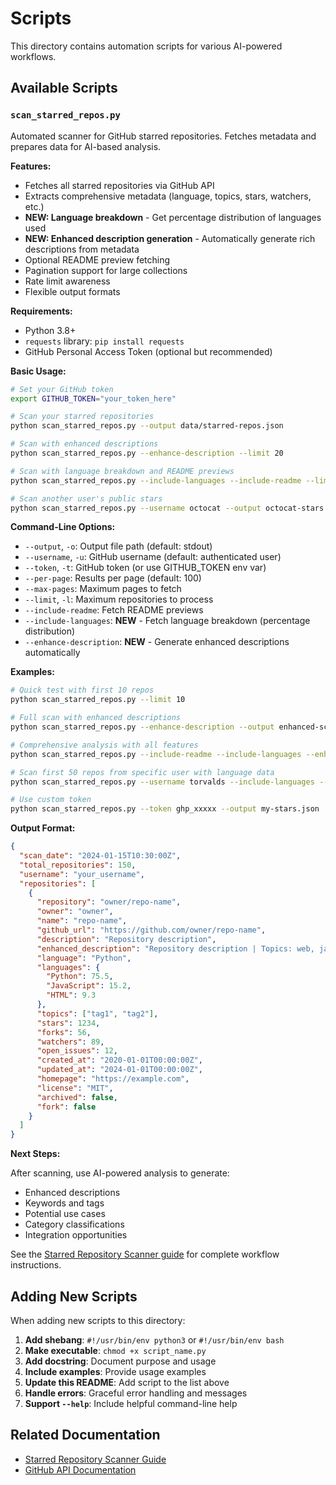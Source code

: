 # Scripts

This directory contains automation scripts for various AI-powered workflows.

## Available Scripts

### `scan_starred_repos.py`

Automated scanner for GitHub starred repositories. Fetches metadata and prepares data for AI-based analysis.

**Features:**
- Fetches all starred repositories via GitHub API
- Extracts comprehensive metadata (language, topics, stars, watchers, etc.)
- **NEW: Language breakdown** - Get percentage distribution of languages used
- **NEW: Enhanced description generation** - Automatically generate rich descriptions from metadata
- Optional README preview fetching
- Pagination support for large collections
- Rate limit awareness
- Flexible output formats

**Requirements:**
- Python 3.8+
- `requests` library: `pip install requests`
- GitHub Personal Access Token (optional but recommended)

**Basic Usage:**
```bash
# Set your GitHub token
export GITHUB_TOKEN="your_token_here"

# Scan your starred repositories
python scan_starred_repos.py --output data/starred-repos.json

# Scan with enhanced descriptions
python scan_starred_repos.py --enhance-description --limit 20

# Scan with language breakdown and README previews
python scan_starred_repos.py --include-languages --include-readme --limit 20

# Scan another user's public stars
python scan_starred_repos.py --username octocat --output octocat-stars.json
```

**Command-Line Options:**
- `--output`, `-o`: Output file path (default: stdout)
- `--username`, `-u`: GitHub username (default: authenticated user)
- `--token`, `-t`: GitHub token (or use GITHUB_TOKEN env var)
- `--per-page`: Results per page (default: 100)
- `--max-pages`: Maximum pages to fetch
- `--limit`, `-l`: Maximum repositories to process
- `--include-readme`: Fetch README previews
- `--include-languages`: **NEW** - Fetch language breakdown (percentage distribution)
- `--enhance-description`: **NEW** - Generate enhanced descriptions automatically

**Examples:**

```bash
# Quick test with first 10 repos
python scan_starred_repos.py --limit 10

# Full scan with enhanced descriptions
python scan_starred_repos.py --enhance-description --output enhanced-scan.json

# Comprehensive analysis with all features
python scan_starred_repos.py --include-readme --include-languages --enhance-description --limit 50

# Scan first 50 repos from specific user with language data
python scan_starred_repos.py --username torvalds --include-languages --limit 50

# Use custom token
python scan_starred_repos.py --token ghp_xxxxx --output my-stars.json
```

**Output Format:**
```json
{
  "scan_date": "2024-01-15T10:30:00Z",
  "total_repositories": 150,
  "username": "your_username",
  "repositories": [
    {
      "repository": "owner/repo-name",
      "owner": "owner",
      "name": "repo-name",
      "github_url": "https://github.com/owner/repo-name",
      "description": "Repository description",
      "enhanced_description": "Repository description | Topics: web, javascript | Built with JavaScript | Popular project with 5,234 stars | Framework",
      "language": "Python",
      "languages": {
        "Python": 75.5,
        "JavaScript": 15.2,
        "HTML": 9.3
      },
      "topics": ["tag1", "tag2"],
      "stars": 1234,
      "forks": 56,
      "watchers": 89,
      "open_issues": 12,
      "created_at": "2020-01-01T00:00:00Z",
      "updated_at": "2024-01-01T00:00:00Z",
      "homepage": "https://example.com",
      "license": "MIT",
      "archived": false,
      "fork": false
    }
  ]
}
```

**Next Steps:**

After scanning, use AI-powered analysis to generate:
- Enhanced descriptions
- Keywords and tags
- Potential use cases
- Category classifications
- Integration opportunities

See the [Starred Repository Scanner guide](starred-repository-scanner.md) for complete workflow instructions.

## Adding New Scripts

When adding new scripts to this directory:

1. **Add shebang**: `#!/usr/bin/env python3` or `#!/usr/bin/env bash`
2. **Make executable**: `chmod +x script_name.py`
3. **Add docstring**: Document purpose and usage
4. **Include examples**: Provide usage examples
5. **Update this README**: Add script to the list above
6. **Handle errors**: Graceful error handling and messages
7. **Support `--help`**: Include helpful command-line help

## Related Documentation

- [Starred Repository Scanner Guide](starred-repository-scanner.md)
- [GitHub API Documentation](https://docs.github.com/en/rest)
